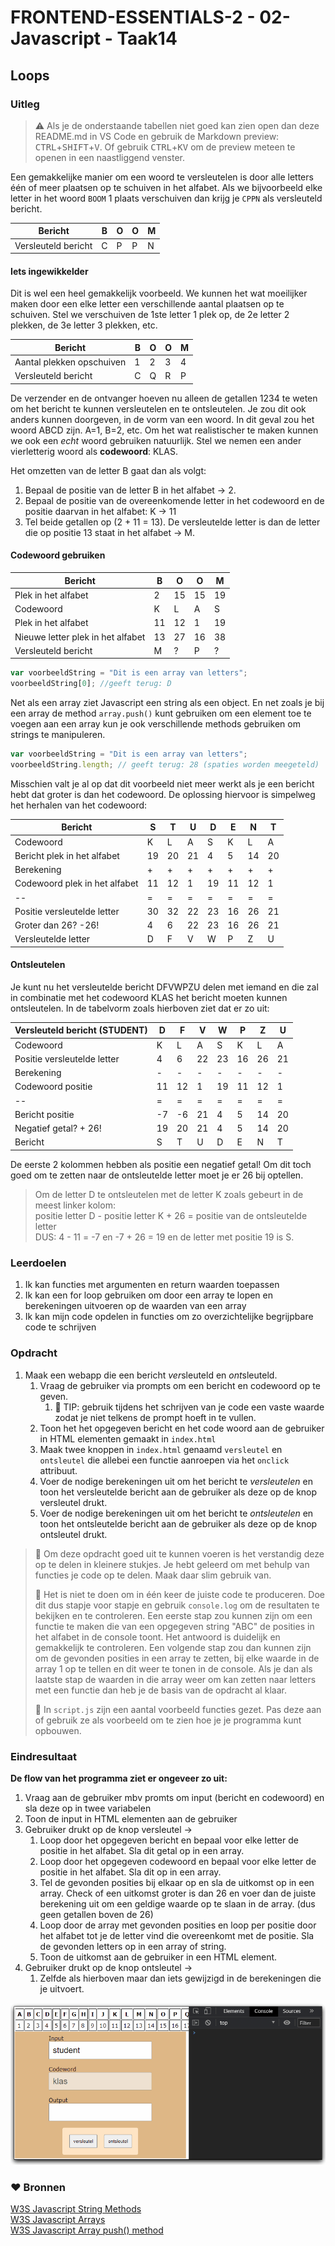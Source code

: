 # FRONTEND-ESSENTIALS-2 - 02-Javascript - Taak14

## Loops

### Uitleg

> :warning: Als je de onderstaande tabellen niet goed kan zien open dan deze README.md in VS Code en gebruik de Markdown preview: <kbd>CTRL</kbd>+<kbd>SHIFT</kbd>+<kbd>V</kbd>. Of gebruik <kbd>CTRL</kbd>+<kbd>K</kbd><kbd>V</kbd> om de preview meteen te openen in een naastliggend venster. 

Een gemakkelijke manier om een woord te versleutelen is door alle letters één of meer plaatsen op te schuiven in het alfabet. Als we bijvoorbeeld elke letter in het woord `BOOM` 1 plaats verschuiven dan krijg je `CPPN` als versleuteld bericht.

Bericht | B | O | O | M
-- | --|--|--|--
Versleuteld bericht | C | P | P | N

#### Iets ingewikkelder

Dit is wel een heel gemakkelijk voorbeeld. We kunnen het wat moeilijker maken door een elke letter een verschillende aantal plaatsen op te schuiven. Stel we verschuiven de 1ste letter 1 plek op, de 2e letter 2 plekken, de 3e letter 3 plekken, etc.

Bericht | B | O | O | M
-- | --|--|--|--
Aantal plekken opschuiven | 1 | 2 | 3 | 4
Versleuteld bericht | C | Q | R | P

De verzender en de ontvanger hoeven nu alleen de getallen 1234 te weten om het bericht te kunnen versleutelen en te ontsleutelen. Je zou dit ook anders kunnen doorgeven, in de vorm van een woord. In dit geval zou het woord ABCD zijn. A=1, B=2, etc. Om het wat realistischer te maken kunnen we ook een *echt* woord gebruiken natuurlijk. Stel we nemen een ander vierletterig woord als **codewoord**: KLAS.

Het omzetten van de letter B gaat dan als volgt:
1. Bepaal de positie van de letter B in het alfabet -> 2.
2. Bepaal de positie van de overeenkomende letter in het codewoord en de positie daarvan in het alfabet: K -> 11
3. Tel beide getallen op (2 + 11 = 13). De versleutelde letter is dan de letter die op positie 13 staat in het alfabet -> M.

#### Codewoord gebruiken

Bericht | B | O | O | M
-- | --|--|--|--
Plek in het alfabet | 2 | 15 | 15 | 19
Codewoord | K | L | A | S
Plek in het alfabet | 11 | 12 | 1 | 19
Nieuwe letter plek in het alfabet | 13 | 27 | 16 | 38
Versleuteld bericht | M | ? | P | ?

```js
var voorbeeldString = "Dit is een array van letters";
voorbeeldString[0]; //geeft terug: D
```
Net als een array ziet Javascript een string als een object. En net zoals je bij een array de method `array.push()` kunt gebruiken om een element toe te voegen aan een array kun je ook verschillende methods gebruiken om strings te manipuleren.

```js
var voorbeeldString = "Dit is een array van letters";
voorbeeldString.length; // geeft terug: 28 (spaties worden meegeteld)
```

Misschien valt je al op dat dit voorbeeld niet meer werkt als je een bericht hebt dat groter is dan het codewoord. De oplossing hiervoor is simpelweg het herhalen van het codewoord:

Bericht | S | T | U | D | E | N | T
-- | --|--|--|-- | -- | -- | -- 
Codewoord | K | L | A | S | K | L | A
Bericht plek in het alfabet | 19 | 20 | 21 | 4 | 5 |14 | 20
Berekening | + | + | + | + | + | + | +
Codewoord plek in het alfabet | 11 | 12 | 1 | 19 | 11 | 12 | 1
-- | = | = | = | = | = | = | =
Positie versleutelde letter | 30 | 32 | 22 | 23 | 16 | 26 | 21
Groter dan 26? -26! | 4 | 6 | 22 | 23 | 16 | 26 | 21
Versleutelde letter | D | F | V | W | P | Z | U 

#### Ontsleutelen

Je kunt nu het versleutelde bericht DFVWPZU delen met iemand en die zal in combinatie met het codewoord KLAS het bericht moeten kunnen ontsleutelen. In de tabelvorm zoals hierboven ziet dat er zo uit:

Versleuteld bericht (STUDENT) | D | F | V | W | P | Z | U 
-- | --|--|--|-- | -- | -- | -- 
Codewoord | K | L | A | S | K | L | A
Positie versleutelde letter | 4 | 6 | 22 | 23 | 16 | 26 | 21
Berekening | - | - | - | - | - | - | -
Codewoord positie | 11 | 12 | 1 | 19 | 11 | 12 | 1
-- | = | = | = | = | = | = | =
Bericht positie | -7 | -6 | 21 | 4 | 5 |14 | 20
Negatief getal? + 26! | 19 | 20 | 21 | 4 | 5 | 14 | 20
Bericht | S | T | U | D | E | N | T

De eerste 2 kolommen hebben als positie een negatief getal! Om dit toch goed om te zetten naar de ontsleutelde letter moet je er 26 bij optellen.
> Om de letter D te ontsleutelen met de letter K zoals gebeurt in de meest linker kolom:  
> positie letter D - positie letter K + 26 = positie van de ontsleutelde letter  
> DUS: 4 - 11 = -7 en -7 + 26 = 19 en de letter met positie 19 is S.

### Leerdoelen

1. Ik kan functies met argumenten en return waarden toepassen
2. Ik kan een for loop gebruiken om door een array te lopen en berekeningen uitvoeren op de waarden van een array
3. Ik kan mijn code opdelen in functies om zo overzichtelijke begrijpbare code te schrijven
### Opdracht

1. Maak een webapp die een bericht *ver*sleuteld en *ont*sleuteld.
   1. Vraag de gebruiker via prompts om een bericht en codewoord op te geven.
      1. :rocket: TIP: gebruik tijdens het schrijven van je code een vaste waarde zodat je niet telkens de prompt hoeft in te vullen.
   2. Toon het het opgegeven bericht en het code woord aan de gebruiker in HTML elementen gemaakt in `index.html`
   3. Maak twee knoppen in `index.html` genaamd `versleutel` en `ontsleutel` die allebei een functie aanroepen via het `onclick` attribuut.
   4. Voer de nodige berekeningen uit om het bericht te *versleutelen* en toon het versleutelde bericht aan de gebruiker als deze op de knop versleutel drukt.
   5. Voer de nodige berekeningen uit om het bericht te *ontsleutelen* en toon het ontsleutelde bericht aan de gebruiker als deze op de knop ontsleutel drukt.

> :rocket: Om deze opdracht goed uit te kunnen voeren is het verstandig deze op te delen in kleinere stukjes. Je hebt geleerd om met behulp van functies je code op te delen. Maak daar slim gebruik van.  
> 
> :rocket: Het is niet te doen om in één keer de juiste code te produceren. Doe dit dus stapje voor stapje en gebruik `console.log` om de resultaten te bekijken en te controleren. Een eerste stap zou kunnen zijn om een functie te maken die van een opgegeven string "ABC" de posities in het alfabet in de console toont. Het antwoord is duidelijk en gemakkelijk te controleren. Een volgende stap zou dan kunnen zijn om de gevonden posities in een array te zetten, bij elke waarde in de array 1 op te tellen en dit weer te tonen in de console. Als je dan als laatste stap de waarden in die array weer om kan zetten naar letters met een functie dan heb je de basis van de opdracht al klaar. 
>
> :rocket: In `script.js` zijn een aantal voorbeeld functies gezet. Pas deze aan of gebruik ze als voorbeeld om te zien hoe je je programma kunt opbouwen.  
### Eindresultaat

**De flow van het programma ziet er ongeveer zo uit:**  
1. Vraag aan de gebruiker mbv promts om input (bericht en codewoord) en sla deze op in twee variabelen
2. Toon de input in HTML elementen aan de gebruiker
3. Gebruiker drukt op de knop versleutel ->
   1. Loop door het opgegeven bericht en bepaal voor elke letter de positie in het alfabet. Sla dit getal op in een array.
   2. Loop door het opgegeven codewoord en bepaal voor elke letter de positie in het alfabet. Sla dit op in een array.
   3. Tel de gevonden posities bij elkaar op en sla de uitkomst op in een array. Check of een uitkomst groter is dan 26 en voer dan de juiste berekening uit om een geldige waarde op te slaan in de array. (dus geen getallen boven de 26)
   4. Loop door de array met gevonden posities en loop per positie door het alfabet tot je de letter vind die overeenkomt met de positie. Sla de gevonden letters op in een array of string.
   5. Toon de uitkomst aan de gebruiker in een HTML element.
4. Gebruiker drukt op de knop ontsleutel ->
   1. Zelfde als hierboven maar dan iets gewijzigd in de berekeningen die je uitvoert. 

![](img/eindopdr-eindres.gif)

### :heart: Bronnen

[W3S Javascript String Methods](https://www.w3schools.com/js/js_string_methods.asp)  
[W3S Javascript Arrays](https://www.w3schools.com/js/js_arrays.asp)  
[W3S Javascript Array push() method](https://www.w3schools.com/jsref/jsref_push.asp)